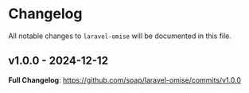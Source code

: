 # Changelog

All notable changes to `laravel-omise` will be documented in this file.

## v1.0.0 - 2024-12-12

**Full Changelog**: https://github.com/soap/laravel-omise/commits/v1.0.0
